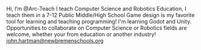 Hi, I’m @Arc-Teach
I teach Computer Science and Robotics Education, I teach them in a 7-12 Public Middle/High School
Game design is my favorite tool for learning and teaching programming! I'm learning Godot and Unity.
Opportunities to collaborate on Computer Science or Robotics fields are welcome, whether your from education or another industry!
john.hartman@newbremenschools.org

<!---
MisterHartmanNB/MisterHartmanNB is a ✨ special ✨ repository because its `README.md` (this file) appears on your GitHub profile.
You can click the Preview link to take a look at your changes.
--->

